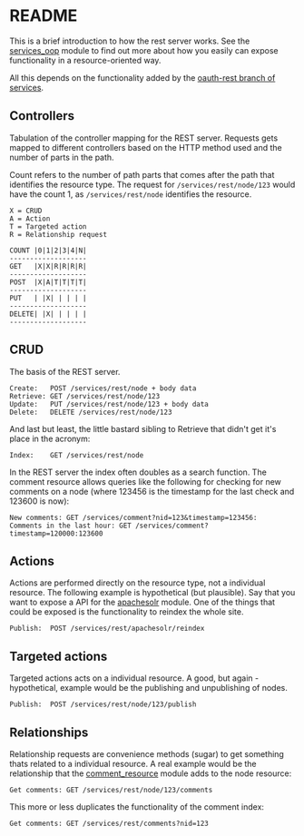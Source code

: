 README
===================

This is a brief introduction to how the rest server works. See the [services_oop][services_oop] module to find out more about how you easily can expose functionality in a resource-oriented way.

All this depends on the functionality added by the [oauth-rest branch of services][oauth-rest].

Controllers
-------------------

Tabulation of the controller mapping for the REST server. Requests gets mapped to different controllers based on the HTTP method used and the number of parts in the path.

Count refers to the number of path parts that comes after the path that identifies the resource type. The request for `/services/rest/node/123` would have the count 1, as `/services/rest/node` identifies the resource.

    X = CRUD
    A = Action
    T = Targeted action
    R = Relationship request

    COUNT |0|1|2|3|4|N|
    -------------------
    GET   |X|X|R|R|R|R|
    -------------------
    POST  |X|A|T|T|T|T|
    -------------------
    PUT   | |X| | | | |
    -------------------
    DELETE| |X| | | | |
    -------------------

CRUD
-------------------

The basis of the REST server.

    Create:   POST /services/rest/node + body data
    Retrieve: GET /services/rest/node/123
    Update:   PUT /services/rest/node/123 + body data
    Delete:   DELETE /services/rest/node/123

And last but least, the little bastard sibling to Retrieve that didn't get it's place in the acronym: 

    Index:    GET /services/rest/node

In the REST server the index often doubles as a search function. The comment resource allows queries like the following for checking for new comments on a node (where 123456 is the timestamp for the last check and 123600 is now):

    New comments: GET /services/comment?nid=123&timestamp=123456:
    Comments in the last hour: GET /services/comment?timestamp=120000:123600

Actions
-------------------

Actions are performed directly on the resource type, not a individual resource. The following example is hypothetical (but plausible). Say that you want to expose a API for the [apachesolr][apachesolr] module. One of the things that could be exposed is the functionality to reindex the whole site.

    Publish:  POST /services/rest/apachesolr/reindex

Targeted actions
-------------------

Targeted actions acts on a individual resource. A good, but again - hypothetical, example would be the publishing and unpublishing of nodes. 

    Publish:  POST /services/rest/node/123/publish

Relationships
-------------------

Relationship requests are convenience methods (sugar) to get something thats related to a individual resource. A real example would be the relationship that the [comment_resource][comment_resource] module adds to the node resource:

    Get comments: GET /services/rest/node/123/comments

This more or less duplicates the functionality of the comment index:

    Get comments: GET /services/rest/comments?nid=123

[apachesolr]: http://drupal.org/project/apachesolr "Apache Solr Search Integration"
[comment_resource]: http://github.com/hugowetterberg/comment_resource "Comment resource"
[services_oop]: http://github.com/hugowetterberg/services_oop "Services OOP"
[oauth-rest]: http://github.com/hugowetterberg/services/tree/oauth-rest "Services oAuth REST branch"